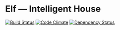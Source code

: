 Elf — Intelligent House
===

[![Build Status](https://travis-ci.org/constXife/elf-updater.svg?branch=master)](https://travis-ci.org/constXife/elf-updater)
[![Code Climate](https://codeclimate.com/github/constXife/elf-updater/badges/gpa.svg)](https://codeclimate.com/github/constXife/elf-updater)
[![Dependency Status](https://gemnasium.com/constXife/elf-updater.svg)](https://gemnasium.com/constXife/elf-updater)
